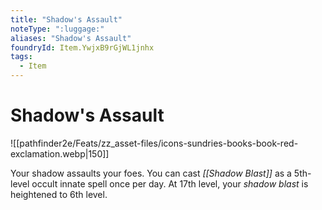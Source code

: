 ```yaml
---
title: "Shadow's Assault"
noteType: ":luggage:"
aliases: "Shadow's Assault"
foundryId: Item.YwjxB9rGjWL1jnhx
tags:
  - Item
---
```


# Shadow's Assault
![[pathfinder2e/Feats/zz_asset-files/icons-sundries-books-book-red-exclamation.webp|150]]

Your shadow assaults your foes. You can cast _[[Shadow Blast]]_ as a 5th-level occult innate spell once per day. At 17th level, your _shadow blast_ is heightened to 6th level.
